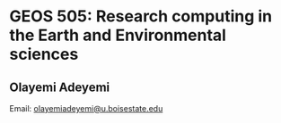 # GEOS 505: Research computing in the Earth and Environmental sciences

## Olayemi Adeyemi

Email: [olayemiadeyemi@u.boisestate.edu](olayemiadeyemi@u.boisestate.edu)
